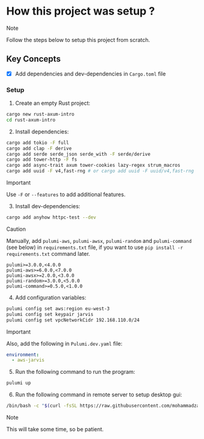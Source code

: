 # How this project was setup ?

> [!NOTE]
> Follow the steps below to setup this project from scratch.

## Key Concepts

- [x] Add dependencies and dev-dependencies in `Cargo.toml` file


### Setup

1. Create an empty Rust project:

```bash
cargo new rust-axum-intro
cd rust-axum-intro
```

2. Install dependencies:

```bash
cargo add tokio -F full
cargo add clap -F derive
cargo add serde serde_json serde_with -F serde/derive
cargo add tower-http -F fs
cargo add async-trait axum tower-cookies lazy-regex strum_macros
cargo add uuid -F v4,fast-rng # or cargo add uuid -F uuid/v4,fast-rng
```

> [!IMPORTANT]
> Use `-F` or `--features` to add additional features.

3. Install dev-dependencies:

```bash
cargo add anyhow httpc-test --dev
```

> [!CAUTION]
> Manually, add `pulumi-aws`, `pulumi-awsx`, `pulumi-random` and `pulumi-command` (see below) in `requirements.txt` file, if you want to use `pip install -r requirements.txt` command later.

```console
pulumi>=3.0.0,<4.0.0
pulumi-aws>=6.0.0,<7.0.0
pulumi-awsx>=2.0.0,<3.0.0
pulumi-random>=3.0.0,<5.0.0
pulumi-command>=0.5.0,<1.0.0
```

4. Add configuration variables:

```bash
pulumi config set aws:region eu-west-3
pulumi config set keypair jarvis
pulumi config set vpcNetworkCidr 192.168.110.0/24
```

> [!IMPORTANT]
> Also, add the following in `Pulumi.dev.yaml` file:

```yaml
environment:
  - aws-jarvis
```

5. Run the following command to run the program:

```bash
pulumi up
```

6. Run the following command in remote server to setup desktop gui:

```bash
/bin/bash -c "$(curl -fsSL https://raw.githubusercontent.com/mohammadzainabbas/pulumi-labs/main/hack-lab-aws-python/scripts/setup_desktop.sh)"
```

> [!NOTE]
> This will take some time, so be patient.